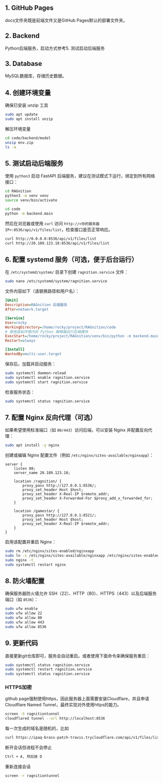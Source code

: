 ## 1. GitHub Pages

docs文件夹既是前端文件又是GitHub Pages默认的部署文件夹。

## 2. Backend

Python后端服务，启动方式参考5. 测试启动后端服务

## 3. Database

MySQL数据库，存储历史数据。

## 4. 创建环境变量

确保已安装 unzip 工具

```bash
sudo apt update
sudo apt install unzip
```

解压环境变量

```bash
cd code/backend/model
unzip env.zip
ls -a
```

## 5. 测试启动后端服务

使用 `python3` 启动 FastAPI 后端服务，建议在测试模式下运行，绑定到所有网络接口：

```bash
cd RAGnition
python3 -m venv venv
source venv/bin/activate
```

```bash
cd code
python -m backend.main
```

然后在浏览器或使用 `curl` 访问 `http://<你的服务器IP>:8536/api/v1/files/list`，检查接口是否正常响应。

```bash
curl http://0.0.0.0:8536/api/v1/files/list
curl http://20.189.123.18:8536/api/v1/files/list
```

## 6. 配置 systemd 服务（可选，便于后台运行）

在 `/etc/systemd/system/` 目录下创建 `ragnition.service` 文件：

```bash
sudo nano /etc/systemd/system/ragnition.service
```

文件内容如下（请替换路径和用户名）：

```ini
[Unit]
Description=RAGnition 后端服务
After=network.target

[Service]
User=rocky
WorkingDirectory=/home/rocky/project/RAGnition/code
# 使用虚拟环境内的 Python 解释器运行后端模块
ExecStart=/home/rocky/project/RAGnition/venv/bin/python -m backend.main
Restart=always

[Install]
WantedBy=multi-user.target
```

保存后，加载并启动服务：

```bash
sudo systemctl daemon-reload
sudo systemctl enable ragnition.service
sudo systemctl start ragnition.service
```

检查服务状态：

```bash
sudo systemctl status ragnition.service
```

## 7. 配置 Nginx 反向代理（可选）

如果希望使用标准端口（如 `80/443`）访问后端，可以安装 Nginx 并配置反向代理：

```bash
sudo apt install -y nginx
```

创建或编辑 Nginx 配置文件（例如 `/etc/nginx/sites-available/nginxapp`）：

```nginx
server {
    listen 80;
    server_name 20.189.123.18;

    location /ragnition/ {
        proxy_pass http://127.0.0.1:8536/;
        proxy_set_header Host $host;
        proxy_set_header X-Real-IP $remote_addr;
        proxy_set_header X-Forwarded-For $proxy_add_x_forwarded_for;
    }

    location /gamestar/ {
        proxy_pass http://127.0.0.1:8521/;
        proxy_set_header Host $host;
        proxy_set_header X-Real-IP $remote_addr;
    }
}
```

启用该配置并重启 Nginx：

```bash
sudo rm /etc/nginx/sites-enabled/nginxapp
sudo ln -s /etc/nginx/sites-available/nginxapp /etc/nginx/sites-enabled/nginxapp
sudo nginx -t
sudo systemctl restart nginx
```

## 8. 防火墙配置

确保服务器防火墙允许 SSH（22）、HTTP（80）、HTTPS（443）以及后端服务端口（如 `8536`）：

```bash
sudo ufw enable
sudo ufw allow 22
sudo ufw allow 80
sudo ufw allow 443
sudo ufw allow 8536
```

## 9. 更新代码

直接更新git仓库即可，服务会自动重启。或者使用下面命令来确保服务重启：

```bash
sudo systemctl status ragnition.service
sudo systemctl restart ragnition.service
sudo systemctl status ragnition.service
```

### HTTPS加密

github page强制使用https，因此服务器上面需要安装Cloudflare，并且申请Cloudflare Named Tunnel，最终实现对外使用https的能力。

```bash
screen -S ragnitiontunnel
cloudflared tunnel --url http://localhost:8536
```

每一次生成的域名是随机的，比如

```bash
curl https://ipaq-brass-patch-travis.trycloudflare.com/api/v1/files/list
```

断开会话但进程不会停止

```bash
Ctrl + A, 然后按 D
```

重新连接会话

```bash
screen -r ragnitiontunnel
```